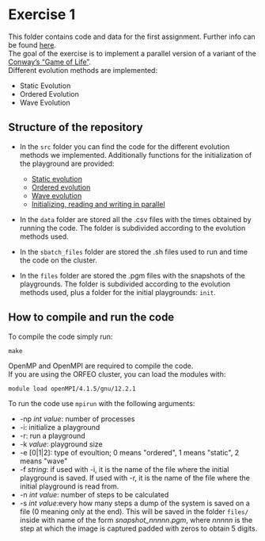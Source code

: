 # Exercise 1
This folder contains code and data for the first assignment. Further info can be found [here](https://github.com/Foundations-of-HPC/Foundations_of_HPC_2022/blob/main/Assignment/exercise1/Assignment_exercise1.pdf).\
The goal of the exercise is to implement a parallel version of a variant of the [Conway’s “Game of Life”](https://en.wikipedia.org/wiki/Conway%27s_Game_of_Life).\
Different evolution methods are implemented:
- Static Evolution
- Ordered Evolution
- Wave Evolution

## Structure of the repository
- In the `src` folder you can find the code for the different evolution methods we implemented. Additionally functions for the initialization of the playground are provided:
  - [Static evolution](./src/static_update.c)
  - [Ordered evolution](./src/ordered_update.c)
  - [Wave evolution](./src/wave_update.c)
  - [Initializing, reading and writing in parallel](./src/io_init.c)

- In the `data` folder are stored all the .csv files with the times obtained by running the code. The folder is subdivided according to the evolution methods used.
- In the `sbatch_files` folder are stored the .sh files used to run and time the code on the cluster.
- In the `files` folder are stored the .pgm files with the snapshots of the playgrounds. The folder is subdivided according to the evolution methods used, plus a folder for the initial playgrounds: `init`. 
## How to compile and run the code
To compile the code simply run:
```
make
```
OpenMP and OpenMPI are required to compile the code.\
If you are using the ORFEO cluster, you can load the modules with:
```
module load openMPI/4.1.5/gnu/12.2.1
```

To run the code use `mpirun` with the following arguments:
- -np *int value*: number of processes
- -i: initialize a playground
- -r: run a playground
- -k *value*: playground size
- -e [0|1|2]: type of evoultion; 0 means "ordered", 1 means "static", 2 means "wave"
- -f *string*: if used with -i, it is the name of the file where the initial playground is saved. If used with -r, it is the name of the file where the initial playground is read from.
- -n *int value*: number of steps to be calculated
- -s *int value*:every how many steps a dump of the system is saved on a file (0 meaning only at the end). This will be saved in the folder `files/` inside with name of the form *snapshot_nnnnn.pgm*, where *nnnnn* is the step at which the image is captured padded with zeros to obtain 5 digits.